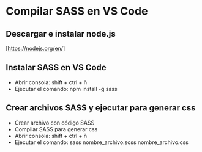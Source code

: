 # Compilar SASS en VS Code

## Descargar e instalar node.js
[https://nodejs.org/en/]

## Instalar SASS en VS Code

* Abrir consola: shift + ctrl + ñ
* Ejecutar el comando: npm install -g sass

## Crear archivos SASS y ejecutar para generar css
* Crear archivo con código SASS
* Compilar SASS para generar css
* Abrir consola: shift + ctrl + ñ
* Ejecutar el comando: sass nombre_archivo.scss nombre_archivo.css
